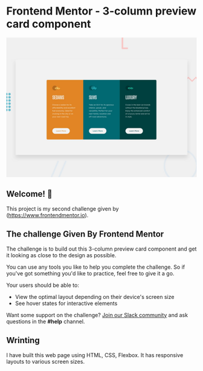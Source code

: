# Frontend Mentor - 3-column preview card component

![Design preview for the 3-column preview card component coding challenge](./design/desktop-preview.jpg)

## Welcome! 👋

This project is my second challenge given by (https://www.frontendmentor.io).

## The challenge Given By Frontend Mentor

The challenge is to build out this 3-column preview card component and get it looking as close to the design as possible.

You can use any tools you like to help you complete the challenge. So if you've got something you'd like to practice, feel free to give it a go.

Your users should be able to:

- View the optimal layout depending on their device's screen size
- See hover states for interactive elements

Want some support on the challenge? [Join our Slack community](https://www.frontendmentor.io/slack) and ask questions in the **#help** channel.

## Wrinting
I have built this web page using HTML, CSS, Flexbox. It has responsive layouts to various screen sizes.